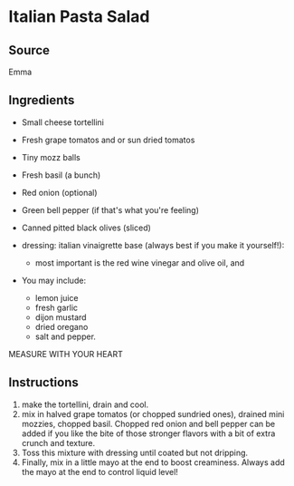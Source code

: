 # Italian Pasta Salad

## Source
Emma

## Ingredients
- Small cheese tortellini
- Fresh grape tomatos and or sun dried tomatos
- Tiny mozz balls
- Fresh basil (a bunch)
- Red onion (optional)
- Green bell pepper (if that's what you're feeling)
- Canned pitted black olives (sliced)

- dressing: italian vinaigrette base (always best if you make it yourself!):
    - most important is the red wine vinegar and olive oil, and 

- You may include:
    - lemon juice
    - fresh garlic
    - dijon mustard
    - dried oregano
    - salt and pepper. 
    
MEASURE WITH YOUR HEART

## Instructions
1. make the tortellini, drain and cool.
2. mix in halved grape tomatos (or chopped sundried ones), drained mini mozzies, chopped basil. Chopped red onion and bell pepper can be added if you like the bite of those stronger flavors with a bit of extra crunch and texture.
3. Toss this mixture with dressing until coated but not dripping.
4. Finally, mix in a little mayo at the end to boost creaminess. Always add the mayo at the end to control liquid level!